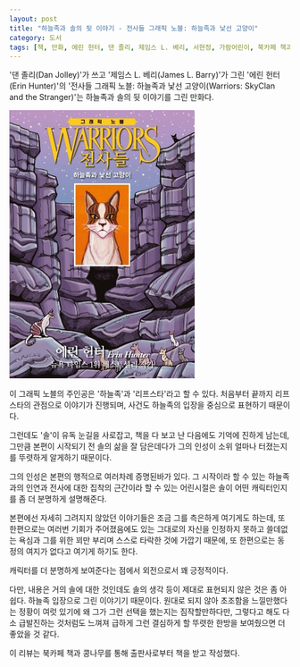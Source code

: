 ```yaml
---
layout: post
title: "하늘족과 솔의 뒷 이야기 - 전사들 그래픽 노블: 하늘족과 낯선 고양이"
category: 도서
tags: [책, 만화, 에린 헌터, 댄 졸리, 제임스 L. 베리, 서현정, 가람어린이, 북카페 책과 콩나무, 서평]
---
```


'댄 졸리(Dan Jolley)'가 쓰고
'제임스 L. 베리(James L. Barry)'가 그린
'에린 헌터(Erin Hunter)'의
'전사들 그래픽 노블: 하늘족과 낯선 고양이(Warriors: SkyClan and the Stranger)'는
하늘족과 솔의 뒷 이야기를 그린 만화다.

![표지](/images/warriors-graphic-novel-skyclan-and-the-stranger-comic-book-h480.jpg)

이 그래픽 노블의 주인공은 '하늘족'과 '리프스타'라고 할 수 있다.
처음부터 끝까지 리프스타의 관점으로 이야기가 진행되며,
사건도 하늘족의 입장을 중심으로 표현하기 때문이다.

그런데도 '솔'이 유독 눈길을 사로잡고,
책을 다 보고 난 다음에도 기억에 진하게 남는데,
그만큼 본편이 시작되기 전 솔의 삶을 잘 담은데다가
그의 인성이 소위 얼마나 터졌는지를 뚜렷하게 알게하기 때문이다.

그의 인성은 본편의 행적으로 여러차례 증명된바가 있다.
그 시작이라 할 수 있는 하늘족과의 인연과
전사에 대한 집착의 근간이라 할 수 있는 어린시절은
솔이 어떤 캐릭터인지를 좀 더 분명하게 설명해준다.

본편에선 자세히 그려지지 않았던 이야기들은 조금 그를 측은하게 여기게도 하는데,
또 한편으로는 여러번 기회가 주어졌음에도
있는 그대로의 자신을 인정하지 못하고
쓸데없는 욕심과 그를 위한 꾀만 부리며
스스로 타락한 것에 가깝기 때문에,
또 한편으로는 동정의 여지가 없다고 여기게 하기도 한다.

캐릭터를 더 분명하게 보여준다는 점에서
외전으로서 꽤 긍정적이다.

다만, 내용은 거의 솔에 대한 것인데도
솔의 생각 등이 제대로 표현되지 않은 것은 좀 아쉽다.
하늘족 입장으로 그린 이야기기 때문이다.
원대로 되지 않아 초조함을 느낄만했다는 정황이 여럿 있기에
왜 그가 그런 선택을 했는지는 짐작할만하다만,
그렇다고 해도 다소 급발진하는 것처럼도 느껴져
급하게 그런 결심하게 할 뚜렷한 한방을 보여줬으면 더 좋았을 것 같다.



<div class="im im-info">
이 리뷰는 북카페 책과 콩나무를 통해 출판사로부터 책을 받고 작성했다.
</div>
